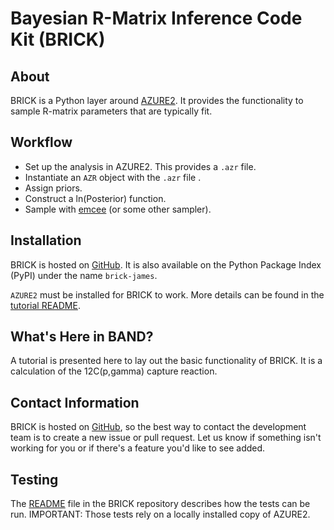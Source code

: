 # Bayesian R-Matrix Inference Code Kit (BRICK)

## About

BRICK is a Python layer around [AZURE2](http://azure.nd.edu). It provides
the functionality to sample R-matrix parameters that are typically fit.

## Workflow

* Set up the analysis in AZURE2. This provides a `.azr` file.
* Instantiate an `AZR` object with the `.azr` file .
* Assign priors.
* Construct a ln(Posterior) function.
* Sample with [emcee](https://emcee.readthedocs.io/en/stable/) (or some other
  sampler).

## Installation

BRICK is hosted on [GitHub](https://github.com/odell/brick). It is also
available on the Python Package Index (PyPI) under the name `brick-james`.

`AZURE2` must be installed for BRICK to work. More details can be found in the
[tutorial README](tutorial/README.md).

## What's Here in BAND?

A tutorial is presented here to lay out the basic functionality of BRICK. It is
a calculation of the 12C(p,gamma) capture reaction.

## Contact Information

BRICK is hosted on [GitHub](https://github.com/odell/brick), so the best way to
contact the development team is to create a new issue or pull request. Let us
know if something isn't working for you or if there's a feature you'd like to
see added.

## Testing

The [README](https://github.com/odell/brick/blob/main/README.md) file in the
BRICK repository describes how the tests can be run. IMPORTANT: Those tests rely
on a locally installed copy of AZURE2.
